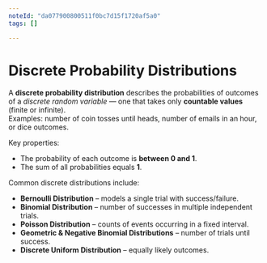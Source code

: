 ```yaml
---
noteId: "da077900800511f0bc7d15f1720af5a0"
tags: []

---
```


# Discrete Probability Distributions

A **discrete probability distribution** describes the probabilities of outcomes of a *discrete random variable* — one that takes only **countable values** (finite or infinite).  
Examples: number of coin tosses until heads, number of emails in an hour, or dice outcomes.

Key properties:  
- The probability of each outcome is **between 0 and 1**.  
- The sum of all probabilities equals **1**.  

Common discrete distributions include:
- **Bernoulli Distribution** – models a single trial with success/failure.  
- **Binomial Distribution** – number of successes in multiple independent trials.  
- **Poisson Distribution** – counts of events occurring in a fixed interval.  
- **Geometric & Negative Binomial Distributions** – number of trials until success.  
- **Discrete Uniform Distribution** – equally likely outcomes.  

```{tableofcontents}
